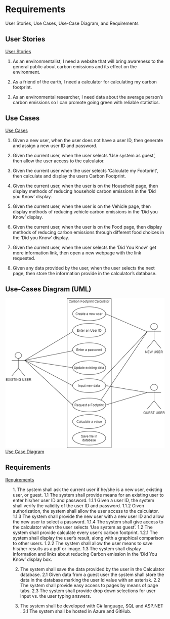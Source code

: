 # Requirements
User Stories, Use Cases, Use-Case Diagram, and Requirements

## User Stories
[User Stories](https://github.com/montiqum/My_Carbon_Footprint_Calculator/blob/main/Requirements/User_Stories)

1.	As an environmentalist, I need a website that will bring awareness to  the general public about carbon emissions and its effect on the environment.

2.	As a friend of the earth, I need a calculator for calculating my carbon footprint.

3.	As an environmental researcher, I need data about the average person’s carbon emissions so I can promote going green with reliable statistics.

## Use Cases
[Use Cases](https://github.com/montiqum/My_Carbon_Footprint_Calculator/blob/main/Requirements/Use_Cases)

1.	Given a new user, when the user does not have a user ID, then generate and assign a new user ID and password.

2.	Given the current user, when the user selects ‘Use system as guest’, then allow the user access to the calculator.

3.	Given the current user when the user selects ‘Calculate my Footprint’, then calculate and display the users Carbon Footprint.

4.	Given the current user, when the user is on the Household page, then display methods of reducing household carbon emissions in the ‘Did you Know’ display.

5.	Given the current user, when the user is on the Vehicle page, then display methods of reducing vehicle carbon emissions in the ‘Did you Know’ display.

6.	Given the current user, when the user is on the Food page, then display methods of reducing carbon emissions through different food choices in the ‘Did you Know’ display.

7.	Given the current user, when the user selects the ‘Did You Know’ get more information link, then open a new webpage  with the link requested.

8.	Given any data provided by the user, when the user selects the next page, then store the information provide in the calculator’s database.

## Use-Cases Diagram (UML)
![UML](https://github.com/montiqum/My_Carbon_Footprint_Calculator/blob/main/Requirements/Melanie_Montique_Use_Case_Diagram.png)
[Use Case Diagram](https://github.com/montiqum/My_Carbon_Footprint_Calculator/blob/main/Requirements/Melanie_Montique_Use_Case_Diagram)

## Requirements
[Requirements](https://github.com/montiqum/My_Carbon_Footprint_Calculator/blob/main/Requirements/Requirements)
<ol>
1. The system shall ask the current user if he/she is a new user, existing user, or guest.
   1.1 The system shall provide means for an existing user to enter his/her user ID and password.
        1.1.1 Given a user ID, the system shall verify the validity of the user ID and password.
        1.1.2 Given authorization, the system shall allow the user access to the calculator.
        1.1.3 The system shall provide the new user with a new user ID and allow the new user to select a password.
        1.1.4 The system shall give access to the calculator when the user selects ‘Use system as guest’.
   1.2 The system shall provide calculate every user’s carbon footprint.
        1.2.1 The system shall display the user’s result, along with a graphical comparison to other users.
        1.2.2 The system shall allow the user means to save his/her results as a pdf or image.
   1.3 The system shall display information and links about reducing Carbon emission in the 
       ‘Did You Know’ display box.

2. The system shall save the data provided by the user in the Calculator database.
     2.1 Given data from a guest user the system shall store the data in the database marking the 
         user Id value with an asterisk. 
     2.2 The system shall provide easy access to pages by means of page tabs.
     2.3 The system shall provide drop down selections for user input vs. the user typing answers.

3. The system shall be developed with C# language, SQL and ASP.NET .
     3.1 The system shall be hosted in Azure and GitHub.
</ol>

